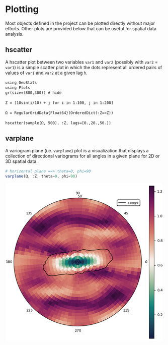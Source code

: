 # Plotting

Most objects defined in the project can be plotted directly without major efforts.
Other plots are provided below that can be useful for spatial data analysis.

## hscatter

A hscatter plot between two variables `var1` and `var2` (possibly with `var2` =
`var1`) is a simple scatter plot in which the dots represent all ordered pairs of
values of `var1` and `var2` at a given lag `h`.

```@example plots
using GeoStats
using Plots
gr(size=(800,300)) # hide

Z = [10sin(i/10) + j for i in 1:100, j in 1:200]

Ω = RegularGridData{Float64}(OrderedDict(:Z=>Z))

hscatter(sample(Ω, 500), :Z, lags=[0.,20.,50.])
```

## varplane

A variogram plane (i.e. `varplane`) plot is a visualization that displays a collection of directional
variograms for all angles in a given plane for 2D or 3D spatial data.

```julia
# horizontal plane ==> theta=0, phi=90
varplane(Ω, :Z, theta=0, phi=90)
```
![](images/VarPlane.png)
